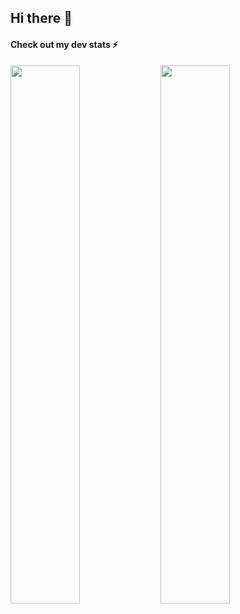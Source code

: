 ## Hi there 👋
#### Check out my dev stats ⚡
<img align='left' width=47% src="https://github-readme-stats.vercel.app/api?username=qopu&amp;include_all_commits=true&amp;show_icons=true&amp;count_private=true&amp;theme=algolia" />
<img align='left' width=47% src="https://github-readme-stats.vercel.app/api/top-langs/?username=qopu&layout=compact&theme=algolia" />
